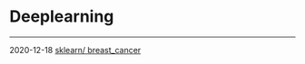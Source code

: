 # Deeplearning
---------------------------------------

2020-12-18 [sklearn/ breast_cancer](https://github.com/minhvvan/DeepLearning/blob/main/sklearnBasic.ipynb)
